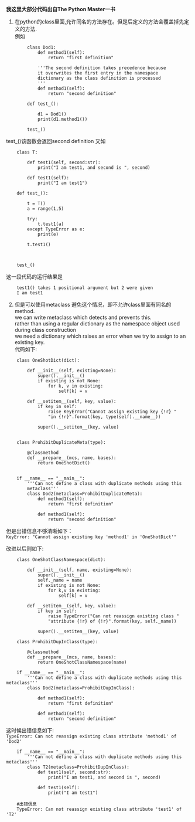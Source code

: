 **我这里大部分代码出自The Python Master一书**


1. 在python的class里面,允许同名的方法存在。但是后定义的方法会覆盖掉先定义的方法.  
例如


```
        class Dod1:  
            def method1(self):
                return "first definition"
            
            '''The second definition takes precedence because
            it overwrites the first entry in the namespace 
            dictionary as the class definition is processed
            '''
            def method1(self):
                return "second definition"
            
        def test_():
            
            d1 = Dod1()
            print(d1.method1())

        test_()
```


test_()该函数会返回second definition
又如


```
    class T:
        
        def test1(self, second:str):
            print("I am test1, and second is ", second)
        
        def test1(self):
            print("I am test1")

    def test_():
        
        t = T()
        a = range(1,5)
        
        try:
            t.test1(a)
        except TypeError as e:
            print(e)
        
        t.test1()
        
        

    test_()
```


这一段代码的运行结果是


```
    test1() takes 1 positional argument but 2 were given
    I am test1
```


2. 但是可以使用metaclass 避免这个情况，即不允许class里面有同名的method.  
we can write metaclass which detects and prevents this.  
rather than using a regular dictionary as the namespace object used during class construction  
we need a dictionary which raises an error when we try to assign to an  existing key.  
代码如下:　　


```
    class OneShotDict(dict):
        
        def __init__(self, existing=None):
            super().__init__()
            if existing is not None:
                for k, v in existing:
                    self[k] = v
            
        def __setitem__(self, key, value):
            if key in self:
                raise KeyError("Cannot assign existing key {!r} " 
                "in {!r}".format(key, type(self).__name__))
        
            super().__setitem__(key, value)
        

    class ProhibitDuplicateMeta(type):
        
        @classmethod
        def __prepare__(mcs, name, bases):
            return OneShotDict()


    if __name__ == "__main__":
        '''Can not define a class with duplicate methods using this
        metaclass''' 
        class Dod2(metaclass=ProhibitDuplicateMeta):
            def method1(self): 
                return "first definition"
        
            def method1(self): 
                return "second definition"
```


但是出错信息不够清晰如下：  
`KeyError: "Cannot assign existing key 'method1' in 'OneShotDict'"`  

改进以后则如下:  


```
    class OneShotClassNamespace(dict):
        
        def __init__(self, name, existing=None):
            super().__init__()
            self._name = name
            if existing is not None:
                for k,v in existing:
                    self[k] = v
        
        def __setitem__(self, key, value):
            if key in self:
                raise TypeError("Can not reassign existing class "
                "attribute {!r} of {!r}".format(key, self._name))
        
            super().__setitem__(key, value)

    class ProhibitDupInClass(type):
        
        @classmethod
        def __prepare__(mcs, name, bases):
            return OneShotClassNamespace(name)

    if __name__ == "__main__":
        '''Can not define a class with duplicate methods using this metaclass'''
        class Dod2(metaclass=ProhibitDupInClass):
            
            def method1(self):
                return "first definition"
            
            def method1(self):
                return "second definition"
```
这时候出错信息如下:  
`TypeError: Can not reassign existing class attribute 'method1' of 'Dod2'`


```
    if __name__ == "__main__":
        '''Can not define a class with duplicate methods using this metaclass'''
        class T2(metaclass=ProhibitDupInClass):
            def test1(self, second:str):
                print("I am test1, and second is ", second)
            
            def test1(self):
                print("I am test1")

    #出错信息
    TypeError: Can not reassign existing class attribute 'test1' of 'T2'
```
